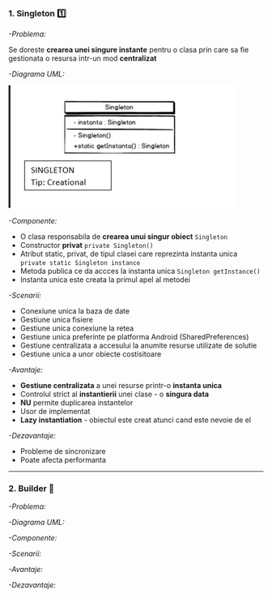### 1. Singleton  :one:

  _-Problema:_ 
  
  Se doreste **crearea unei singure instante** pentru o clasa prin care sa fie gestionata o resursa intr-un mod **centralizat**

 _-Diagrama UML:_
 
 ![img](https://github.com/MikyPopescu/SoftwareQualityAndTesting/blob/master/Documentation/UML_Diagrams/1_Singleton.png)

_-Componente:_
 * O clasa responsabila de **crearea unui singur obiect** `Singleton`
 * Constructor **privat** `private Singleton()`
 * Atribut static, privat, de tipul clasei care reprezinta instanta unica `private static Singleton instance`
 * Metoda publica ce da accces la instanta unica `Singleton getInstance()`
 * Instanta unica este creata la primul apel al metodei

_-Scenarii:_
 * Conexiune unica la baza de date
 * Gestiune unica fisiere
 * Gestiune unica conexiune la retea
 * Gestiune unica preferinte pe platforma Android (SharedPreferences)
 * Gestiune centralizata a accesului la anumite resurse utilizate de solutie
 * Gestiune unica a unor obiecte costisitoare

_-Avantaje:_
 * **Gestiune centralizata** a unei resurse printr-o **instanta unica**
 * Controlul strict al **instantierii** unei clase - o **singura data**
 * **NU** permite duplicarea instantelor
 * Usor de implementat
 * **Lazy instantiation** - obiectul este creat atunci cand este nevoie de el

_-Dezavantaje:_
  * Probleme de sincronizare
  * Poate afecta performanta
  
  --- 
  
### 2. Builder  :muscle:
 _-Problema:_ 
  
 

 _-Diagrama UML:_
 


_-Componente:_

_-Scenarii:_
 

_-Avantaje:_


_-Dezavantaje:_
 
